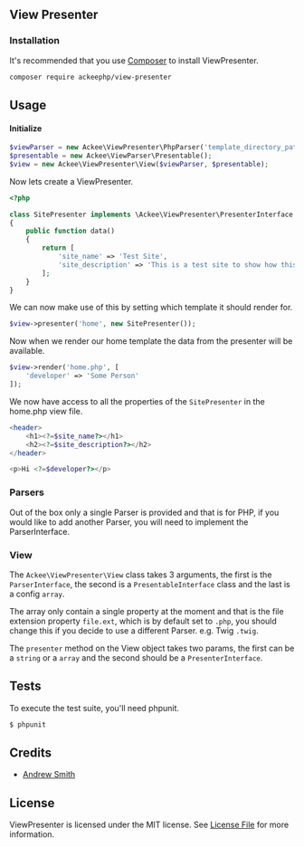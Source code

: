 ## View Presenter

### Installation

It's recommended that you use [Composer](https://getcomposer.org/) to install ViewPresenter.

```bash
composer require ackeephp/view-presenter
```

## Usage

#### Initialize

```php
$viewParser = new Ackee\ViewPresenter\PhpParser('template_directory_path');
$presentable = new Ackee\ViewParser\Presentable();
$view = new Ackee\ViewPresenter\View($viewParser, $presentable);
```

Now lets create a ViewPresenter.

```php
<?php

class SitePresenter implements \Ackee\ViewPresenter\PresenterInterface
{
    public function data()
    {
        return [
            'site_name' => 'Test Site',
            'site_description' => 'This is a test site to show how this works.'
        ];
    }
}
```

We can now make use of this by setting which template it should render for.

```php
$view->presenter('home', new SitePresenter());
```

Now when we render our home template the data from the presenter will be available.

```php
$view->render('home.php', [
    'developer' => 'Some Person'
]);
```

We now have access to all the properties of the `SitePresenter` in the home.php view file.

```php
<header>
    <h1><?=$site_name?></h1>
    <h2><?=$site_description?></h2>
</header>

<p>Hi <?=$developer?></p>
```

### Parsers

Out of the box only a single Parser is provided and that is for PHP, if you would like to add another Parser, you will need to implement the ParserInterface.

### View

The `Ackee\ViewPresenter\View` class takes 3 arguments, the first is the `ParserInterface`, the second is a `PresentableInterface` class and the last is a config `array`.

The array only contain a single property at the moment and that is the file extension property `file.ext`, which is by default set to `.php`, you should change this if you decide to use a different Parser. e.g. Twig `.twig`.

The `presenter` method on the View object takes two params, the first can be a `string` or a `array` and the second should be a `PresenterInterface`.

## Tests

To execute the test suite, you'll need phpunit.

```bash
$ phpunit
```

## Credits

- [Andrew Smith](https://github.com/silentworks)

## License

ViewPresenter is licensed under the MIT license. See [License File](LICENSE.md) for more information.